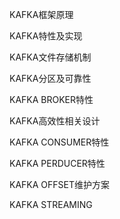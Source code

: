 KAFKA框架原理

KAFKA特性及实现

KAFKA文件存储机制

KAFKA分区及可靠性

KAFKA BROKER特性

KAFKA高效性相关设计

KAFKA CONSUMER特性

KAFKA PERDUCER特性

KAFKA OFFSET维护方案

KAFKA STREAMING